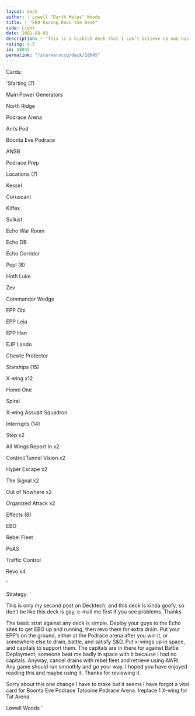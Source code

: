 ```yaml
---
layout: deck
author: ! Lowell "Darth Melas" Woods
title: ! "EBO Racing Revo the Base"
side: Light
date: 2001-08-03
description: ! "This is a kickish deck that I can’t believe no one has thought of before. Draining at the EBO sites, where you are protected Use EPP’s to satisfy search and destroy and the like, and x-wings to drain for a bunch in space."
rating: 4.5
id: 18045
permalink: "/starwarsccg/deck/18045"
---
```

Cards: 

'Starting (7)

Main Power Generators

North Ridge

Podrace Arena

Ani’s Pod

Boonta Eve Podrace

ANSB

Podrace Prep


Locations (7)

Kessel

Coruscant

Kiffex

Sullust

Echo War Room

Echo DB

Echo Corridor


Pepl (8)

Hoth Luke

Zev

Commander Wedge

EPP Obi 

EPP Leia

EPP Han 

EJP Lando 

Chewie Protector


Starships (15)

X-wing x12

Home One

Spiral

X-wing Assualt Squadron


Interrupts (14)

Step x2

All Wings Report In x2

Control/Tunnel Vision x2

Hyper Escape x2

The Signal x2

Out of Nowhere x2

Organized Attack x2


Effects (8)

EBO

Rebel Fleet

PoAS

Traffic Control

Revo x4


'

Strategy: '

This is only my second post on Decktech, and this deck is kinda goofy, so don’t be like this deck is gay, e-mail me first if you see problems. Thanks


The basic strat against any deck is simple. Deploy your guys to the Echo sites to get EBO up and running, then revo them for extra drain. Put your EPP’s on the ground, either at the Podrace arena after you win it, or somewhere else to drain, battle, and satisfy S&D. Put x-wings up in space, and capitals to support them. The capitals are in there for against Battle Deployment, someone beat me badly in space with it because I had no capitals. Anyway, cancel drains with rebel fleet and retrieve using AWRI. Any game should run smoothly and go your way. I hoped you have enjoyed reading this and maybe using it. Thanks for reviewing it.


Sorry about this one change I have to make but it seems I have forgot a vital card for Boonta Eve Podrace Tatooine Podrace Arena. Ireplace 1 X-wing for Tat Arena.

Lowell Woods   '
